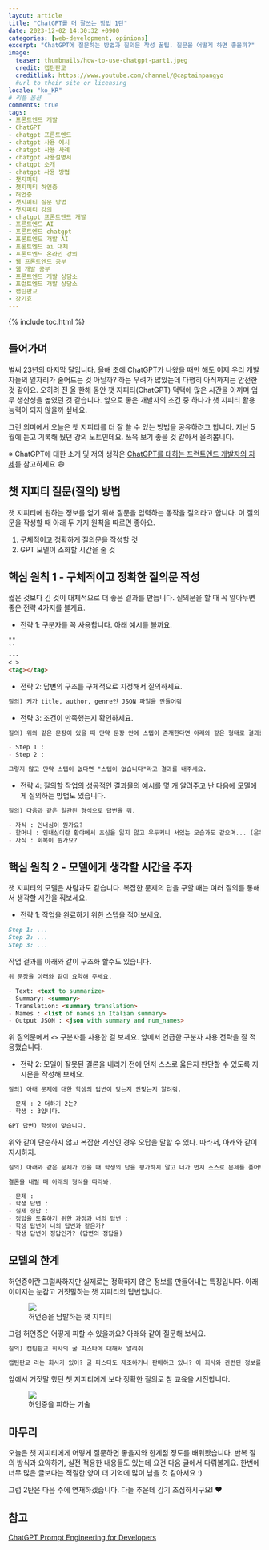 ```yaml
---
layout: article
title: "ChatGPT를 더 잘쓰는 방법 1탄"
date: 2023-12-02 14:30:32 +0900
categories: [web-development, opinions]
excerpt: "ChatGPT에 질문하는 방법과 질의문 작성 꿀팁. 질문을 어떻게 하면 좋을까?"
image:
  teaser: thumbnails/how-to-use-chatgpt-part1.jpeg
  credit: 캡틴판교
  creditlink: https://www.youtube.com/channel/@captainpangyo
  #url to their site or licensing
locale: "ko_KR"
# 리플 옵션
comments: true
tags:
- 프론트엔드 개발
- ChatGPT
- chatgpt 프론트엔드
- chatgpt 사용 예시
- chatgpt 사용 사례
- chatgpt 사용설명서
- chatgpt 소개
- chatgpt 사용 방법
- 챗지피티
- 챗지피티 허언증
- 허언증
- 챗지피티 질문 방법
- 챗지피티 강의
- chatgpt 프론트엔드 개발
- 프론트엔드 AI
- 프론트엔드 chatgpt
- 프론트엔드 개발 AI
- 프론트엔드 ai 대체
- 프론트엔드 온라인 강의
- 웹 프론트엔드 공부
- 웹 개발 공부
- 프론트엔드 개발 상담소
- 프런트엔드 개발 상담소
- 캡틴판교
- 장기효
---
```

{% include toc.html %}

## 들어가며

벌써 23년의 마지막 달입니다. 올해 초에 ChatGPT가 나왔을 때만 해도 이제 우리 개발자들의 일자리가 줄어드는 것 아닐까? 하는 우려가 많았는데 다행히 아직까지는 안전한 것 같아요. 오히려 전 올 한해 동안 챗 지피티(ChatGPT) 덕택에 많은 시간을 아끼며 업무 생산성을 높였던 것 같습니다. 앞으로 좋은 개발자의 조건 중 하나가 챗 지피티 활용 능력이 되지 않을까 싶네요.

그런 의미에서 오늘은 챗 지피티를 더 잘 쓸 수 있는 방법을 공유하려고 합니다. 지난 5월에 듣고 기록해 뒀던 강의 노트인데요. 쓰윽 보기 좋을 것 같아서 올려봅니다.

※ ChatGPT에 대한 소개 및 저의 생각은 [ChatGPT를 대하는 프런트엔드 개발자의 자세](/web-development/opinions/frontend-development-with-chatgpt/)를 참고하세요 😄

## 챗 지피티 질문(질의) 방법

챗 지피티에 원하는 정보를 얻기 위해 질문을 입력하는 동작을 질의라고 합니다. 이 질의문을 작성할 때 아래 두 가지 원칙을 따르면 좋아요.

1. 구체적이고 정확하게 질의문을 작성할 것
2. GPT 모델이 소화할 시간을 줄 것

## 핵심 원칙 1 - 구체적이고 정확한 질의문 작성

짧은 것보다 긴 것이 대체적으로 더 좋은 결과를 만듭니다. 질의문을 할 때 꼭 알아두면 좋은 전략 4가지를 볼게요.

- 전략 1: 구분자를 꼭 사용합니다. 아래 예시를 볼까요.

```md
""
``
---
< >
<tag></tag>
```

- 전략 2: 답변의 구조를 구체적으로 지정해서 질의하세요.

```md
질의) 키가 title, author, genre인 JSON 파일을 만들어줘
```

- 전략 3: 조건이 만족했는지 확인하세요.

```md
질의) 위와 같은 문장이 있을 때 만약 문장 안에 스텝이 존재한다면 아래와 같은 형태로 결과를 내주세요.

- Step 1 :
- Step 2 : 

그렇지 않고 만약 스텝이 없다면 "스텝이 없습니다"라고 결과를 내주세요.
```

- 전략 4: 질의할 작업의 성공적인 결과물의 예시를 몇 개 알려주고 난 다음에 모델에게 질의하는 방법도 있습니다.

```md
질의) 다음과 같은 일관된 형식으로 답변을 줘.

- 자식 : 인내심이 뭔가요?
- 할머니 : 인내심이란 황야에서 초심을 잃지 않고 우두커니 서있는 모습과도 같으며... (은유적인 표현으로 답변을 달라는 의미임)
- 자식 : 회복이 뭔가요?
```

## 핵심 원칙 2 - 모델에게 생각할 시간을 주자

챗 지피티의 모델은 사람과도 같습니다. 복잡한 문제의 답을 구할 때는 여러 질의를 통해서 생각할 시간을 줘보세요.

- 전략 1: 작업을 완료하기 위한 스텝을 적어보세요.

```md
Step 1: ...
Step 2: ...
Step 3: ...
```

작업 결과를 아래와 같이 구조화 할수도 있습니다.

```md
위 문장을 아래와 같이 요약해 주세요.

- Text: <text to summarize>
- Summary: <summary>
- Translation: <summary translation>
- Names : <list of names in Italian summary>
- Output JSON : <json with summary and num_names>
```

위 질의문에서 `<>` 구분자를 사용한 걸 보세요. 앞에서 언급한 구분자 사용 전략을 잘 적용했습니다.

- 전략 2: 모델이 잘못된 결론을 내리기 전에 먼저 스스로 옳은지 판단할 수 있도록 지시문을 작성해 보세요.

```md
질의) 아래 문제에 대한 학생의 답변이 맞는지 안맞는지 알려줘.

- 문제 : 2 더하기 2는?
- 학생 : 3입니다.

GPT 답변) 학생이 맞습니다.
```

위와 같이 단순하지 않고 복잡한 계산인 경우 오답을 말할 수 있다. 따라서, 아래와 같이 지시하자.

```md
질의) 아래와 같은 문제가 있을 때 학생의 답을 평가하지 말고 너가 먼저 스스로 문제를 풀어봐. 그리고 너가 문제를 풀고 나면 너의 답변과 학생의 답을 비교해서 맞는지 확인해 봐. 너가 문제를 풀기 전까지는 학생이 답이 맞는지 안맞는지 결정하지 마.

결론을 내릴 때 아래의 형식을 따라봐.

- 문제 :
- 학생 답변 :
- 실제 정답 :
- 정답을 도출하기 위한 과정과 너의 답변 :
- 학생 답변이 너의 답변과 같은가?
- 학생 답변이 정답인가? (답변의 정답율)
```

## 모델의 한계

허언증이란 그럴싸하지만 실제로는 정확하지 않은 정보를 만들어내는 특징입니다. 아래 이미지는 눈감고 거짓말하는 챗 지피티의 답변입니다.

<figure>
	<img src="{{ site.url }}/images/posts/web/chatgpt/how-to-use/hallucination.png">
	<figcaption>허언증을 남발하는 챗 지피티</figcaption>
</figure>

그럼 허언증은 어떻게 피할 수 있을까요? 아래와 같이 질문해 보세요.

```md
질의) 캡틴판교 회사의 굴 파스타에 대해서 알려줘

캡틴판교 라는 회사가 있어? 굴 파스타도 제조하거나 판매하고 있나? 이 회사와 관련된 정보를 먼저 찾아봐. 그리고 관련 정보를 바탕으로 답변을 해줘.
```

앞에서 거짓말 했던 챗 지피티에게 보다 정확한 질의로 참 교육을 시전합니다.

<figure>
	<img src="{{ site.url }}/images/posts/web/chatgpt/how-to-use/avoid-hallucination.png">
	<figcaption>허언증을 피하는 기술</figcaption>
</figure>

## 마무리

오늘은 챗 지피티에게 어떻게 질문하면 좋을지와 한계점 정도를 배워봤습니다. 반복 질의 방식과 요약하기, 실전 적용한 내용들도 있는데 요건 다음 글에서 다뤄볼게요. 한번에 너무 많은 글보다는 적절한 양이 더 기억에 많이 남을 것 같아서요 :)

그럼 2탄은 다음 주에 연재하겠습니다. 다들 추운데 감기 조심하시구요! ❤️

## 참고

[ChatGPT Prompt Engineering for Developers](https://www.deeplearning.ai/short-courses/chatgpt-prompt-engineering-for-developers/)
